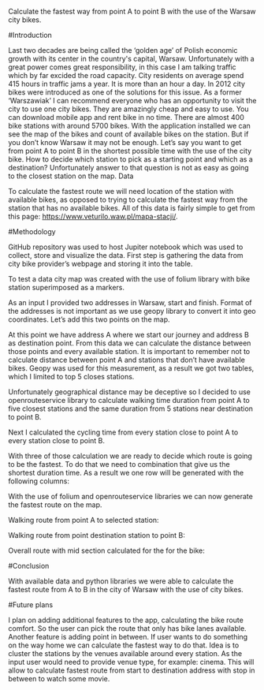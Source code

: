 Calculate the fastest way from point A to point B with the use of the Warsaw city bikes.

#Introduction

Last two decades are being called the ‘golden age’ of Polish economic growth with its center in the country's capital, Warsaw.  Unfortunately with a great power comes great responsibility, in this case I am talking traffic which by far excided the road capacity. City residents on average spend 415 hours in traffic jams a year. It is more than an hour a day. In 2012 city bikes were introduced as one of the solutions for this issue. 
As a former ‘Warszawiak’ I can recommend everyone who has an opportunity to visit the city to use one city bikes. They are amazingly cheap and easy to use. You can download mobile app and rent bike in no time. There are almost 400 bike stations with around 5700 bikes. 
With the application installed we can see the map of the bikes and count of available bikes on the station. But if you don’t know Warsaw it may not be enough. Let’s say you want to get from point A to point B in the shortest possible time with the use of the city bike. How to decide which station to pick as a starting point and which as a destination? Unfortunately answer to that question is not as easy as going to the closest station on the map. 
Data 

To calculate the fastest route we will need location of the station with available bikes, as opposed to trying to calculate the fastest way from the station that has no available bikes.  All of this data is fairly simple to get from this page: https://www.veturilo.waw.pl/mapa-stacji/. 

#Methodology

GitHub repository was used to host Jupiter notebook which was used to collect, store and visualize the data. First step is gathering the data from city bike provider’s webpage and storing it into the table.
 
To test a data city map was created with the use of folium library with bike station superimposed as a markers.
 
As an input I provided two addresses in Warsaw, start and finish. Format of the addresses is not important as we use geopy library to convert it into geo coordinates. Let’s add this two points on the map.
 
At this point we have address A where we start our journey and address B as destination point. From this data we can calculate the distance between those points and every available station. It is important to remember not to calculate distance between point A and stations that don’t have available bikes. Geopy was used for this measurement, as a result we got two tables, which I limited to top 5 closes stations. 
 
 
Unfortunately geographical distance may be deceptive so I decided to use openrouteservice library to calculate walking time duration from point A to five closest stations and the same duration from 5 stations near destination to point B. 
 
 
Next I calculated the cycling time from every station close to point A to every station close to point B.
 
With three of those calculation we are ready to decide which route is going to be the fastest. To do that we need to combination that give us the shortest duration time. As a result we one row will be generated with the following columns:
 
With the use of folium and openrouteservice libraries we can now generate the fastest route on the map. 





Walking route from point A to selected station:
 
Walking route from point destination station to point B:
 

Overall route with mid section calculated for the for the bike:
 
 
#Conclusion

With available data and python libraries we were able to calculate the fastest route from A to B in the city of Warsaw with the use of city bikes.

#Future plans

I plan on adding additional features to the app, calculating the bike route comfort. So the user can pick the route that only has bike lanes available. 
Another feature is adding point in between. If user wants to do something on the way home we can calculate the fastest way to do that. Idea is to cluster the stations by the venues available around every station. 
As the input user would need to provide venue type, for example: cinema. This will allow to calculate fastest route from start to destination address with stop in between to watch some movie.


